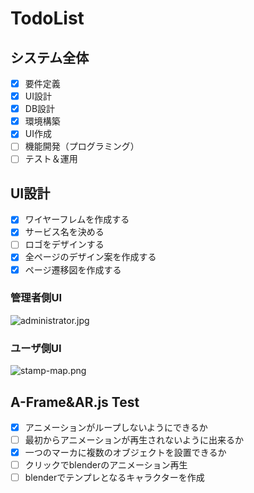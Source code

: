 # TodoList

## システム全体

- [x] 要件定義
- [x] UI設計
- [x] DB設計
- [x] 環境構築
- [x] UI作成
- [ ] 機能開発（プログラミング）
- [ ] テスト＆運用

## UI設計

- [x] ワイヤーフレムを作成する
- [x] サービス名を決める
- [ ] ロゴをデザインする
- [x] 全ページのデザイン案を作成する
- [x] ページ遷移図を作成する

### 管理者側UI

![administrator.jpg](https://www.yatex.org/gitbucket/Fumiya238/nocode-AR/raw/master/todo/administrator.jpg)

### ユーザ側UI

![stamp-map.png](https://www.yatex.org/gitbucket/Fumiya238/nocode-AR/raw/master/todo/user_UI_desgin.jpg)

## A-Frame&AR.js Test

- [x] アニメーションがループしないようにできるか
- [ ] 最初からアニメーションが再生されないように出来るか
- [x] 一つのマーカに複数のオブジェクトを設置できるか
- [ ] クリックでblenderのアニメーション再生
- [ ] blenderでテンプレとなるキャラクターを作成
